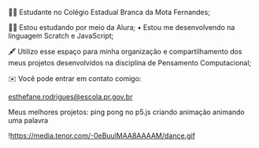 👩‍💼 Estudante no Colégio Estadual Branca da Mota Fernandes;

👩‍💻 Estou estudando por meio da Alura; • Estou me desenvolvendo na linguagem Scratch e JavaScript;

🖋️ Utilizo esse espaço para minha organização e
compartilhamento dos meus projetos desenvolvidos na disciplina de Pensamento Computacional;

✉️ Você pode entrar em contato comigo:

esthefane.rodrigues@escola.pr.gov.br

Meus melhores projetos:
ping pong no p5.js
criando animação
animando uma palavra

!https://media.tenor.com/-0eBuulMAA8AAAAM/dance.gif
